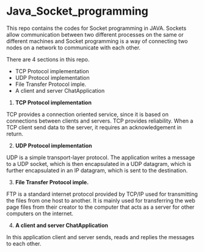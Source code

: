 # Java_Socket_programming
This repo contains the codes for Socket programming in JAVA. Sockets allow communication between two different processes on the same or different machines and Socket programming is a way of connecting two nodes on a network to communicate with each other.

There are 4 sections in this repo. 
- TCP Protocol implementation
- UDP Protocol implementation
- File Transfer Protocol imple.
- A client and server ChatApplication

1) **TCP Protocol implementation**

TCP provides a connection oriented service, since it is based on connections between clients and servers. TCP provides reliability. When a TCP client send data to the server, it requires an acknowledgement in return.

2) **UDP Protocol implementation**

UDP is a simple transport-layer protocol. The application writes a message to a UDP socket, which is then encapsulated in a UDP datagram, which is further encapsulated in an IP datagram, which is sent to the destination. 

3) **File Transfer Protocol imple.**

FTP is a standard internet protocol provided by TCP/IP used for transmitting the files from one host to another. It is mainly used for transferring the web page files from their creator to the computer that acts as a server for other computers on the internet.

4) **A client and server ChatApplication**

In this application client and server sends, reads and replies the messages to each other.
